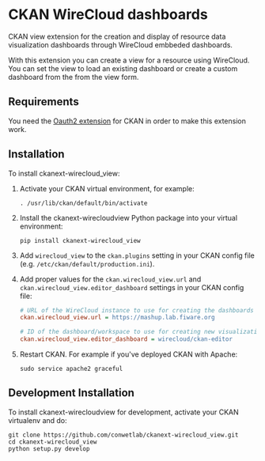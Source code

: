 # CKAN WireCloud dashboards

CKAN view extension for the creation and display of resource data visualization dashboards through WireCloud embbeded dashboards.

With this extension you can create a view for a resource using WireCloud. You can set the view to load an existing dashboard or
create a custom dashboard from the from the view form.


## Requirements

You need the [Oauth2 extension](https://github.com/conwetlab/ckanext-oauth2) for CKAN in order to make this extension work.


## Installation

To install ckanext-wirecloud_view:

1. Activate your CKAN virtual environment, for example:

    ```
    . /usr/lib/ckan/default/bin/activate
    ```

2. Install the ckanext-wirecloudview Python package into your virtual environment:

    ```
    pip install ckanext-wirecloud_view
    ```

3. Add `wirecloud_view` to the `ckan.plugins` setting in your CKAN
   config file (e.g. `/etc/ckan/default/production.ini`).

4. Add proper values for the `ckan.wirecloud_view.url` and
   `ckan.wirecloud_view.editor_dashboard` settings in your CKAN config file:

    ```ini
    # URL of the WireCloud instance to use for creating the dashboards
    ckan.wirecloud_view.url = https://mashup.lab.fiware.org

    # ID of the dashboard/workspace to use for creating new visualization dashboards
    ckan.wirecloud_view.editor_dashboard = wirecloud/ckan-editor
    ```

5. Restart CKAN. For example if you've deployed CKAN with Apache:

    ```
    sudo service apache2 graceful
    ```

## Development Installation

To install ckanext-wirecloudview for development, activate your CKAN virtualenv and
do:

```
git clone https://github.com/conwetlab/ckanext-wirecloud_view.git
cd ckanext-wirecloud_view
python setup.py develop
```
